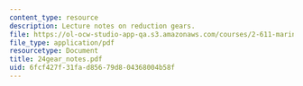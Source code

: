 ```yaml
---
content_type: resource
description: Lecture notes on reduction gears.
file: https://ol-ocw-studio-app-qa.s3.amazonaws.com/courses/2-611-marine-power-and-propulsion-fall-2006/6fcf427f31fad85679d804368004b58f_24gear_notes.pdf
file_type: application/pdf
resourcetype: Document
title: 24gear_notes.pdf
uid: 6fcf427f-31fa-d856-79d8-04368004b58f
---
```

